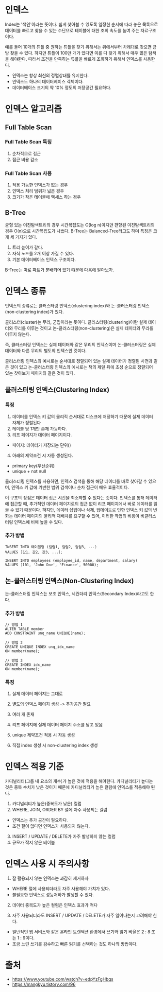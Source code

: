 # 인덱스
Index는 '색인'이라는 뜻이다. 쉽게 찾아볼 수 있도록 일정한 순서에 따라 놓은 목록으로 데이터를 빠르고 찾을 수 있는 수단으로 테이블에 대한 조회 속도를 높여 주는 자료구조이다.

예를 들어 10개의 튜플 중 원하는 튜플을 찾기 위해서는 위에서부터 차례대로 찾으면 금방 찾을 수 있다. 하지만 튜플이 100만 개가 있다면 이를 다 찾기 위해서 매우 많은 탐색을 해야한다. 따라서 조건을 만족하는 튜플을 빠르게 조회하기 위해서 인덱스를 사용한다.

- 인덱스는 항상 최신의 정렬상태를 유지한다.
- 인덱스도 하나의 데이터베이스 객체이다.
- 데이터베이스 크기의 약 10% 정도의 저장공간 필요하다.

# 인덱스 알고리즘

## Full Table Scan
### Full Table Scan 특징
1. 순차적으로 접근
2. 접근 비용 감소
### Full Table Scan 사용
1. 적용 가능한 인덱스가 없는 경우
2. 인덱스 처리 범위가 넓은 경우
3. 크기가 작은 테이블에 엑세스 하는 경우

## B-Tree
균형 있는 이진탐색트리의 경우 시간복잡도는 O(log n)이지만 편향된 이진탐색트리의 경우 O(n)으로 시간복잡도가 나쁘다.
B-Tree는 Balanced-Tree라고도 하며 특징은 크게 세 가지가 있다.
1. 트리 높이가 같다.
2. 자식 노드를 2개 이상 가질 수 있다.
3. 기본 데이터베이스 인덱스 구조이다.

B-Tree는 따로 파트가 분배되어 있기 떄문에 다음에 알아보자.

# 인덱스 종류
인덱스의 종류로는 클러스터링 인덱스(clustering index)와 논-클러스터링 인덱스(non-clustering index)가 있다.

 클러스터(cluster)는 무리, 군집이라는 뜻이다. 클러스터링(clustering)이란 실제 데이터와 무리를 이루는 것이고 논-클러스터링(non-clustering)은 실제 데이터와 무리를 이루지 않는다.

 즉, 클러스터링 인덱스는 실제 데이터와 같은 무리의 인덱스이며 논-클러스터링은 실제 데이터와 다른 무리의 별도의 인덱스인 것이다.
 
 클러스터링 인덱스의 예시로는 순서대로 정렬되어 있는 실제 데이터가 정렬된 사전과 같은 것이 있고 논-클러스터링 인덱스의 예시로는 책의 제일 뒤에 초성 순으로 정렬되어 있는 찾아보기 페이지와 같은 것이 있다. 

## 클러스터링 인덱스(Clustering Index)
### 특징
1. 데이터를 인덱스 키 값의 물리적 순서대로 디스크에 저장하기 때문에 실제 데이터 자체가 정렬된다
2. 테이블 당 1개만 존재 가능하다.
3. 리프 페이지가 데이터 페이지이다.
  - 페이지: 데이터가 저장되는 단위()
4. 아래의 제약조건 시 자동 생성된다.

- primary key(우선순위)
- unique + not null

클러스터링 인덱스를 사용하면, 인덱스 검색을 통해 해당 데이터를 바로 찾아갈 수 있으며, 인덱스 키 값에 기반한 범위 검색이나 순차 접근이 매우 효율적이다.

이 구조의 장점은 데이터 접근 시간을 최소화할 수 있다는 것이다. 인덱스를 통해 데이터에 접근할 때, 추가적인 데이터 페이지로의 접근 없이 리프 페이지에서 바로 데이터를 읽을 수 있기 때문이다. 하지만, 데이터 삽입이나 삭제, 업데이트로 인한 인덱스 키 값의 변화는 데이터 페이지의 물리적 재배치를 요구할 수 있어, 이러한 작업의 비용이 비클러스터링 인덱스에 비해 높을 수 있다.

### 추가 방법
```
INSERT INTO 테이블명 (컬럼1, 컬럼2, 컬럼3, ...)
VALUES (값1, 값2, 값3, ...);
```

```
INSERT INTO employees (employee_id, name, department, salary)
VALUES (101, 'John Doe', 'Finance', 50000);
```

## 논-클러스터링 인덱스(Non-Clustering Index)

논-클러스터링 인덱스는 보조 인덱스, 세컨더리 인덱스(Secondary Index)라고도 한다.

### 추가 방법
```
// 방법 1
ALTER TABLE member
ADD CONSTRAINT unq_name UNIQUE(name);

// 방법 2
CREATE UNIQUE INDEX unq_idx_name
ON member(name);

// 방법 3
CREATE INDEX idx_name
ON member(name);
```

### 특징

1. 실제 데이터 페이지는 그대로


2. 별도의 인덱스 페이지 생성 -> 추가공간 필요
3. 여러 개 존재
4. 리프 페이지에 실제 데이터 페이지 주소를 담고 있음
5. unique 제약조건 적용 시 자동 생성
6. 직접 index 생성 시 non-clustering index 생성

# 인덱스 적용 기준
카디널리티(그룹 내 요소의 개수)가 높은 것에 적용을 해야한다.
카디널리티가 높다는 것은 중복 수치가 낮은 것이기 때문에 카디널리티가 높은 컬럼에 인덱스를 적용해야 된다.
1. 카디널리티가 높은(중복도가 낮은) 컬럼
2. WHERE, JOIN, ORDER BY 절에 자주 사용되는 컬럼

  - 인덱스는 추가 공간이 필요하다.
  - 조건 절이 없다면 인덱스가 사용되지 않는다.

3. INSERT / UPDATE / DELETE가 자주 발생하지 않는 컬럼
4. 규모가 작지 않은 테이블

# 인덱스 사용 시 주의사항
1. 잘 활용되지 않는 인덱스는 과감히 제거하자

- WHERE 절에 사용되더라도 자주 사용해야 가치가 있다.
- 불필요한 인덱스로 성능저하가 발생할 수 있다.

2. 데이터 중복도가 높은 컬럼은 인덱스 효과가 적다

3. 자주 사용되더라도 INSERT / UPDATE / DELETE가 자주 일어나는지 고려해야 한다.
- 일반적인 웹 서비스와 같은 온라인 트랜잭션 환경에서 쓰기와 읽기 비율은 2 : 8 또는 1 : 9이다.
- 조금 느린 쓰기를 감수하고 빠른 읽기를 선택하는 것도 하나의 방법이다.

# 출처
- https://www.youtube.com/watch?v=edpYzFgHbqs
- https://mangkyu.tistory.com/96
